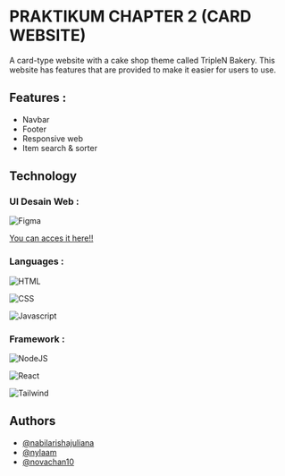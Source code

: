 # PRAKTIKUM CHAPTER 2 (CARD WEBSITE)

A card-type website with a cake shop theme called TripleN Bakery. This website has features that are provided to make it easier for users to use.

## Features :
- Navbar 
- Footer 
- Responsive web
- Item search & sorter 

## Technology
 
### UI Desain Web : 
![Figma](https://img.shields.io/badge/Figma-F24E1E?style=for-the-badge&logo=figma&logoColor=white)

<a href="https://drive.google.com/drive/folders/1lPngl6bb7t11_HglsN9OCg1Nqkt4dXkX?usp=share_link">You can acces it here!!</a>

### Languages : 
![HTML](https://img.shields.io/badge/HTML5-E34F26?style=for-the-badge&logo=html5&logoColor=white)

![CSS](https://img.shields.io/badge/CSS3-1572B6?style=for-the-badge&logo=css3&logoColor=white)

![Javascript](https://img.shields.io/badge/JavaScript-F7DF1E?style=for-the-badge&logo=javascript&logoColor=black)


### Framework :
![NodeJS](https://img.shields.io/badge/node.js-6DA55F?style=for-the-badge&logo=node.js&logoColor=white)

![React](https://img.shields.io/badge/react-%2320232a.svg?style=for-the-badge&logo=react&logoColor=%2361DAFB)

![Tailwind](https://img.shields.io/badge/Tailwind_CSS-38B2AC?style=for-the-badge&logo=tailwind-css&logoColor=white)

## Authors

- [@nabilarishajuliana](https://github.com/nabilarishajuliana)
- [@nylaam](https://github.com/nylaam)
- [@novachan10](https://github.com/novachan10)
